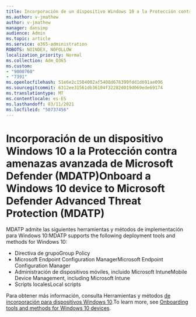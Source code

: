 ```yaml
---
title: Incorporación de un dispositivo Windows 10 a la Protección contra amenazas avanzada de Microsoft Defender (MDATP)
ms.author: v-jmathew
author: v-jmathew
manager: dansimp
audience: Admin
ms.topic: article
ms.service: o365-administration
ROBOTS: NOINDEX, NOFOLLOW
localization_priority: Normal
ms.collection: Adm_O365
ms.custom:
- "9000760"
- "7391"
ms.openlocfilehash: 51e6e2c1504002af5408d678399fdd1d691ae096
ms.sourcegitcommit: 6312ee31561db36104f32282d019d069ede69174
ms.translationtype: MT
ms.contentlocale: es-ES
ms.lasthandoff: 03/11/2021
ms.locfileid: "50737456"
---
```

# <a name="onboard-a-windows-10-device-to-microsoft-defender-advanced-threat-protection-mdatp"></a><span data-ttu-id="13cd6-102">Incorporación de un dispositivo Windows 10 a la Protección contra amenazas avanzada de Microsoft Defender (MDATP)</span><span class="sxs-lookup"><span data-stu-id="13cd6-102">Onboard a Windows 10 device to Microsoft Defender Advanced Threat Protection (MDATP)</span></span>

<span data-ttu-id="13cd6-103">MDATP admite las siguientes herramientas y métodos de implementación para Windows 10:</span><span class="sxs-lookup"><span data-stu-id="13cd6-103">MDATP supports the following deployment tools and methods for Windows 10:</span></span>

- <span data-ttu-id="13cd6-104">Directiva de grupo</span><span class="sxs-lookup"><span data-stu-id="13cd6-104">Group Policy</span></span>
- <span data-ttu-id="13cd6-105">Microsoft Endpoint Configuration Manager</span><span class="sxs-lookup"><span data-stu-id="13cd6-105">Microsoft Endpoint Configuration Manager</span></span>
- <span data-ttu-id="13cd6-106">Administración de dispositivos móviles, incluido Microsoft Intune</span><span class="sxs-lookup"><span data-stu-id="13cd6-106">Mobile Device Management, including Microsoft Intune</span></span>
- <span data-ttu-id="13cd6-107">Scripts locales</span><span class="sxs-lookup"><span data-stu-id="13cd6-107">Local scripts</span></span>

<span data-ttu-id="13cd6-108">Para obtener más información, consulta Herramientas y métodos [de incorporación para dispositivos Windows 10](https://go.microsoft.com/fwlink/?linkid=2143460).</span><span class="sxs-lookup"><span data-stu-id="13cd6-108">To learn more, see [Onboarding tools and methods for Windows 10 devices](https://go.microsoft.com/fwlink/?linkid=2143460).</span></span>
